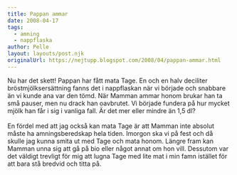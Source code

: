 ```yaml
---
title: Pappan ammar
date: 2008-04-17
tags: 
  - amning
  - nappflaska	
author: Pelle
layout: layouts/post.njk
originalUrl: https://nejtupp.blogspot.com/2008/04/pappan-ammar.html
---
```


Nu har det skett! Pappan har fått mata Tage. En och en halv deciliter bröstmjölksersättning fanns det i nappflaskan när vi började och snabbare än vi kunde ana var den tömd. När Mamman ammar honom brukar han ta små pauser, men nu drack han oavbrutet. Vi började fundera på hur mycket mjölk han får i sig i vanliga fall. Är det mer eller mindre än 1,5 dl?<br><br>En fördel med att jag också kan mata Tage är att Mamman inte absolut måste ha amningsberedskap hela tiden. Imorgon ska vi på fest och då skulle jag kunna smita ut med Tage och mata honom. Längre fram kan Mamman unna sig att gå på bio eller något annat om hon vill. Dessutom var det väldigt trevligt för mig att lugna Tage med lite mat i min famn istället för att bara stå bredvid och titta på.
<!-- no comments on this post -->